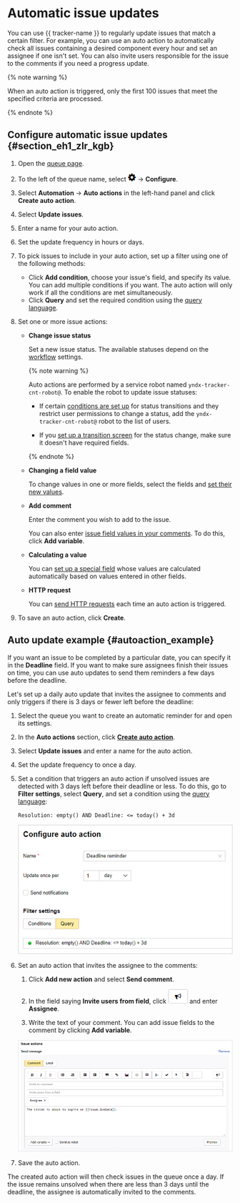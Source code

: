 # Automatic issue updates

You can use {{ tracker-name }} to regularly update issues that match a certain filter. For example, you can use an auto action to automatically check all issues containing a desired component every hour and set an assignee if one isn't set. You can also invite users responsible for the issue to the comments if you need a progress update.

{% note warning %}

When an auto action is triggered, only the first 100 issues that meet the specified criteria are processed.

{% endnote %}

## Configure automatic issue updates {#section_eh1_zlr_kgb}

1. Open the [queue page](../user/queue.md).

1. To the left of the queue name, select ![](../../_assets/tracker/icon-settings.png) → **Configure**.

1. Select **Automation** → **Auto actions** in the left-hand panel and click **Create auto action**.

1. Select **Update issues**.

1. Enter a name for your auto action.

1. Set the update frequency in hours or days.

1. To pick issues to include in your auto action, set up a filter using one of the following methods:
    - Click **Add condition**, choose your issue's field, and specify its value.
You can add multiple conditions if you want. The auto action will only work if all the conditions are met simultaneously.
    - Click **Query** and set the required condition using the [query language](query-filter.md).

1. Set one or more issue actions:

    - **Change issue status**

         Set a new issue status. The available statuses depend on the [workflow](../manager/workflow-status-edit.md) settings.

         {% note warning %}

         Auto actions are performed by a service robot named `yndx-tracker-cnt-robot@`. To enable the robot to update issue statuses:

         - If certain [conditions are set up](../manager/workflow-action-edit.md#section_jrk_hmb_wbb) for status transitions and they restrict user permissions to change a status, add the `yndx-tracker-cnt-robot@` robot to the list of users.

         - If you [set up a transition screen](../manager/workflow-action-edit.md#section_uf2_sks_gcb) for the status change, make sure it doesn't have required fields.

         {% endnote %}

    - **Changing a field value**

        To change values in one or more fields, select the fields and [set their new values](set-action.md#section_mod_fields).

    - **Add comment**

        Enter the comment you wish to add to the issue.

        You can also enter [issue field values in your comments](vars.md). To do this, click **Add variable**.

    - **Calculating a value**

        You can [set up a special field](set-action.md#section_calc_field) whose values are calculated automatically based on values entered in other fields.

    - **HTTP request**

        You can [send HTTP requests](set-action.md#create-http) each time an auto action is triggered.

1. To save an auto action, click **Create**.

## Auto update example {#autoaction_example}

If you want an issue to be completed by a particular date, you can specify it in the **Deadline** field. If you want to make sure assignees finish their issues on time, you can use auto updates to send them reminders a few days before the deadline.

Let's set up a daily auto update that invites the assignee to comments and only triggers if there is 3 days or fewer left before the deadline:

1. Select the queue you want to create an automatic reminder for and open its settings.

1. In the **Auto actions** section, click [**Create auto action**](create-autoaction.md#section_eh1_zlr_kgb).

1. Select **Update issues** and enter a name for the auto action.

1. Set the update frequency to once a day.

1. Set a condition that triggers an auto action if unsolved issues are detected with 3 days left before their deadline or less. To do this, go to **Filter settings**, select **Query**, and set a condition using the [query language](query-filter.md):

    ```
    Resolution: empty() AND Deadline: <= today() + 3d
    ```

    ![](../../_assets/tracker/autoaction-example-condition.png)

1. Set an auto action that invites the assignee to the comments:

    1. Click **Add new action** and select **Send comment**.

    1. In the field saying **Invite users from field**, click ![](../../_assets/tracker/summon.png) and enter **Assignee**.

    1. Write the text of your comment. You can add issue fields to the comment by clicking **Add variable**.

    ![](../../_assets/tracker/autoaction-example-action.png)

1. Save the auto action.

The created auto action will then check issues in the queue once a day. If the issue remains unsolved when there are less than 3 days until the deadline, the assignee is automatically invited to the comments.

